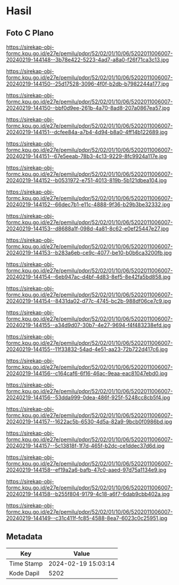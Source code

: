 # Hasil

## Foto C Plano

https://sirekap-obj-formc.kpu.go.id/e27e/pemilu/pdpr/52/02/01/10/06/5202011006007-20240219-144148--3b78e422-5223-4ad7-a8a0-f26f71ca3c13.jpg

https://sirekap-obj-formc.kpu.go.id/e27e/pemilu/pdpr/52/02/01/10/06/5202011006007-20240219-144150--25d17528-3096-4f0f-b2db-b7982244a177.jpg

https://sirekap-obj-formc.kpu.go.id/e27e/pemilu/pdpr/52/02/01/10/06/5202011006007-20240219-144150--bbf0d9ee-261b-4a70-8ad8-207a0867ea57.jpg

https://sirekap-obj-formc.kpu.go.id/e27e/pemilu/pdpr/52/02/01/10/06/5202011006007-20240219-144151--dcfee84a-a7b4-4d94-b8a0-4ff14b122689.jpg

https://sirekap-obj-formc.kpu.go.id/e27e/pemilu/pdpr/52/02/01/10/06/5202011006007-20240219-144151--67e5eeab-78b3-4c13-9229-8fc9924a117e.jpg

https://sirekap-obj-formc.kpu.go.id/e27e/pemilu/pdpr/52/02/01/10/06/5202011006007-20240219-144152--b0531972-e751-4013-819b-5b121dbea104.jpg

https://sirekap-obj-formc.kpu.go.id/e27e/pemilu/pdpr/52/02/01/10/06/5202011006007-20240219-144152--66dec7b1-e11c-4888-9f36-b29b3be32332.jpg

https://sirekap-obj-formc.kpu.go.id/e27e/pemilu/pdpr/52/02/01/10/06/5202011006007-20240219-144153--d8688a1f-098d-4a81-8c62-e0ef25447e27.jpg

https://sirekap-obj-formc.kpu.go.id/e27e/pemilu/pdpr/52/02/01/10/06/5202011006007-20240219-144153--b283a6eb-ce9c-4077-be10-b0b6ca3200fb.jpg

https://sirekap-obj-formc.kpu.go.id/e27e/pemilu/pdpr/52/02/01/10/06/5202011006007-20240219-144154--6eb947ac-d4bf-4d83-8ef5-8e42fa5bd858.jpg

https://sirekap-obj-formc.kpu.go.id/e27e/pemilu/pdpr/52/02/01/10/06/5202011006007-20240219-144154--8431da02-d77c-4745-bc2b-988df06ce7c9.jpg

https://sirekap-obj-formc.kpu.go.id/e27e/pemilu/pdpr/52/02/01/10/06/5202011006007-20240219-144155--a34d9d07-30b7-4e27-9694-f4f483238efd.jpg

https://sirekap-obj-formc.kpu.go.id/e27e/pemilu/pdpr/52/02/01/10/06/5202011006007-20240219-144155--11f33832-54ad-4e51-aa23-72b722d417c6.jpg

https://sirekap-obj-formc.kpu.go.id/e27e/pemilu/pdpr/52/02/01/10/06/5202011006007-20240219-144156--c164caf6-6f16-46ac-9eaa-eac81047ebd0.jpg

https://sirekap-obj-formc.kpu.go.id/e27e/pemilu/pdpr/52/02/01/10/06/5202011006007-20240219-144156--53dda999-0dea-486f-925f-5248cc8cb5f4.jpg

https://sirekap-obj-formc.kpu.go.id/e27e/pemilu/pdpr/52/02/01/10/06/5202011006007-20240219-144157--1622ac5b-6530-4d5a-82a9-9bcb0f0986bd.jpg

https://sirekap-obj-formc.kpu.go.id/e27e/pemilu/pdpr/52/02/01/10/06/5202011006007-20240219-144157--5c13818f-1f7d-465f-b2dc-ce1ddec37d6d.jpg

https://sirekap-obj-formc.kpu.go.id/e27e/pemilu/pdpr/52/02/01/10/06/5202011006007-20240219-144158--ef19a2a6-bafb-47c0-aaed-97d75a1134e9.jpg

https://sirekap-obj-formc.kpu.go.id/e27e/pemilu/pdpr/52/02/01/10/06/5202011006007-20240219-144158--b255f804-9179-4c18-a6f7-6dab9cbb402a.jpg

https://sirekap-obj-formc.kpu.go.id/e27e/pemilu/pdpr/52/02/01/10/06/5202011006007-20240219-144149--c31c411f-fc85-4588-8ea7-6023c0c25951.jpg


## Metadata

| Key        | Value               |
| ---------- | ------------------- |
| Time Stamp | 2024-02-19 15:03:14 |
| Kode Dapil | 5202                |



